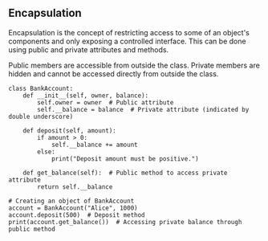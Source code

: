 ## Encapsulation

Encapsulation is the concept of restricting access to some of an object's components and only exposing a controlled interface. This can be done using public and private attributes and methods.

Public members are accessible from outside the class.
Private members are hidden and cannot be accessed directly from outside the class.

    class BankAccount:
        def __init__(self, owner, balance):
            self.owner = owner  # Public attribute
            self.__balance = balance  # Private attribute (indicated by double underscore)
    
        def deposit(self, amount):
            if amount > 0:
                self.__balance += amount
            else:
                print("Deposit amount must be positive.")
    
        def get_balance(self):  # Public method to access private attribute
            return self.__balance
    
    # Creating an object of BankAccount
    account = BankAccount("Alice", 1000)
    account.deposit(500)  # Deposit method
    print(account.get_balance())  # Accessing private balance through public method
